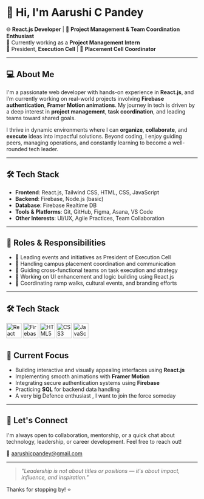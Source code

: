 # 👋 Hi, I'm Aarushi C Pandey

🌐 **React.js Developer** | 🎯 **Project Management & Team Coordination Enthusiast**  
📍 Currently working as a **Project Management Intern**   
🤝 President, **Execution Cell** | 📌 **Placement Cell Coordinator**

---

## 💻 About Me

I'm a passionate web developer with hands-on experience in **React.js**, and I’m currently working on real-world projects involving **Firebase authentication**, **Framer Motion animations**. My journey in tech is driven by a deep interest in **project management**, **task coordination**, and leading teams toward shared goals.

I thrive in dynamic environments where I can **organize**, **collaborate**, and **execute** ideas into impactful solutions. Beyond coding, I enjoy guiding peers, managing operations, and constantly learning to become a well-rounded tech leader.

---

## 🛠 Tech Stack

- **Frontend**: React.js, Tailwind CSS, HTML, CSS, JavaScript  
- **Backend**: Firebase, Node.js (basic)  
- **Database**: Firebase Realtime DB  
- **Tools & Platforms**: Git, GitHub, Figma, Asana, VS Code  
- **Other Interests**: UI/UX, Agile Practices, Team Collaboration

---

## 📌 Roles & Responsibilities

- 🔸 Leading events and initiatives as President of Execution Cell  
- 🔸 Handling campus placement coordination and communication  
- 🔸 Guiding cross-functional teams on task execution and strategy  
- 🔸 Working on UI enhancement and logic building using React.js  
- 🔸 Coordinating ramp walks, cultural events, and branding efforts

---

## 🛠 Tech Stack

<p align="left">
  <img src="https://cdn.jsdelivr.net/gh/devicons/devicon/icons/react/react-original.svg" alt="React" width="40" height="40"/>
  <img src="https://cdn.jsdelivr.net/gh/devicons/devicon/icons/firebase/firebase-plain.svg" alt="Firebase" width="40" height="40"/>
  <img src="https://cdn.jsdelivr.net/gh/devicons/devicon/icons/html5/html5-original.svg" alt="HTML5" width="40" height="40"/>
  <img src="https://cdn.jsdelivr.net/gh/devicons/devicon/icons/css3/css3-original.svg" alt="CSS3" width="40" height="40"/>
  
  <img src="https://cdn.jsdelivr.net/gh/devicons/devicon/icons/javascript/javascript-original.svg" alt="JavaScript" width="40" height="40"/>
</p>


## 🎯 Current Focus

- Building interactive and visually appealing interfaces using **React.js**  
- Implementing smooth animations with **Framer Motion**  
- Integrating secure authentication systems using **Firebase**  
- Practicing **SQL** for backend data handling  
- A very big Defence enthusiast , I want to join the force someday

---

## 💬 Let's Connect

I'm always open to collaboration, mentorship, or a quick chat about technology, leadership, or career development. Feel free to reach out!

📧 aarushicpandey@gmail.com


---

> _"Leadership is not about titles or positions — it's about impact, influence, and inspiration."_  

Thanks for stopping by! ⭐
